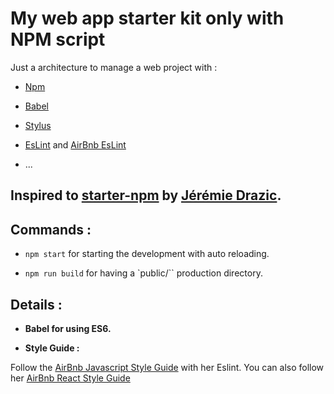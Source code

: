 # My web app starter kit only with NPM script

Just a architecture to manage a web project with :

- [Npm]()
- [Babel]()
- [Stylus]()
- [EsLint](http://eslint.org/) and [AirBnb EsLint](https://github.com/airbnb/javascript/tree/master/packages/eslint-config-airbnb)

- ...

## Inspired to [starter-npm](https://github.com/JeremieDrazic/starter-npm) by [Jérémie Drazic](https://github.com/JeremieDrazic).


## Commands :

- `npm start` for starting the development with auto reloading.

- `npm run build` for having a `public/`` production directory.

## Details :

- **Babel for using ES6.**

- **Style Guide :**

Follow the [AirBnb Javascript Style Guide](https://github.com/airbnb/javascript) with her
Eslint. You can also follow her
[AirBnb React Style Guide](https://github.com/airbnb/javascript/tree/master/react)
